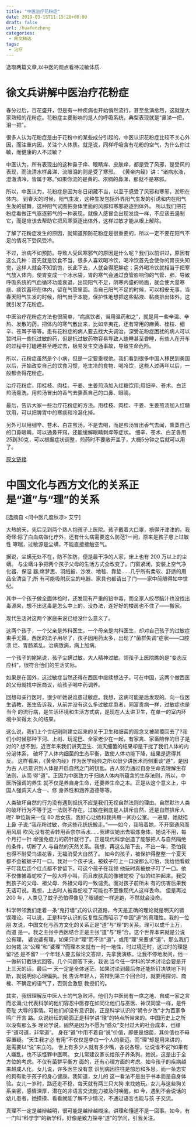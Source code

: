 ```yaml
---
title: "中医治疗花粉症"
date: 2019-03-15T11:15:20+08:00
draft: false
url: /huafenzheng
categories:
 - 网文精选
tags:
 - 治疗
---
```


选取两篇文章,以中医的观点看待过敏体质.

<!--more-->

# 徐文兵讲解中医治疗花粉症

春分过后，百花盛开，但是有一种疾病也开始悄然流行，甚至愈演愈烈，这就是大家熟知的花粉症。花粉症主要影响的是人的呼吸系统，典型表现就是“鼻涕一把，泪一把”。

很多人认为花粉症是由于花粉中的某些成分引起的，中医认识花粉症比较不关心外因，而注重内因，关注个人体质。就是说，同样呼吸含有花粉的空气，为什么你过敏，而健康的人不过敏？

中医认为，所有表现出的这种鼻子痒、眼睛痒、皮肤痒，都是受了风邪，是受风的表现，而流清水样鼻涕、流眼泪的则是受了寒邪。
《黄帝内经》讲：“诸病水液，澄澈清冷，皆属于寒。”如果你流的是黄的、浓稠的鼻涕，那就不是寒邪。

所以，中医认为，花粉症是因为冬日闭藏不当，以至于感受了风邪和寒邪，淤积在体内。
到春天的时候，阳气生发，这种生发包括外界阳气生发的引诱和内在阳气生发的鼓舞，这种阳气试图把身体里面的风邪和寒邪驱逐到体外。
所以我们把花粉症看做正气驱逐邪气的一种表现，就像人感冒会出现发烧一样，不应该去遏制它，而是应该去帮助它把风寒驱逐出体外，这样过敏才能从根上解除。


了解了花粉症发生的原因，就知道预防花粉症是很重要的，所以一定不要在阳气不足的情况下受风受冷。

不过，治病不如预防。导致人受风寒邪气的原因是什么呢？我们以前讲过，原因有这么几种：首先就是饮食不当，很多人喜欢喝冷饮，喝冷饮首先会使你的胃丧失知觉，这样人就会不知饥饱，长此下去，人就会得肥胖症；另外喝冷饮就相当于把寒气放入体内，使胃变成一个冰水袋，胃的寒气会通过食管影响你的气管、肺，导致呼吸系统的气血循环功能衰退，出现阳气不足，阴寒内盛的局面，就会使大量寒痰、痰饮蓄积在体内，留在气管里面。当自己阳气不足的时候，可以相安无事，当春天阳气生发的时候，阳气出于本能，保护性地想把这些黏液、黏痰排出体外，这就引发了花粉症。

中医治疗花粉症方法也很简单，“病痰饮者，当用温药和之”，就是用一些辛温、辛热、发散的药，把体内的寒气散出来，比如辛夷花，还有常用的麻黄、桂枝、细辛、苍耳子等等。患有花粉症的病人要去找大夫调治，深受花粉症困扰的病人可以暂时用一些抗过敏的药，但是抗过敏药物容易导致人瞌睡甚至昏睡，有些人在开车的过程中打瞌睡甚至睡过去，极易发生交通事故，导致生命危险。

所以，花粉症虽然是个小病，但是一定要重视他。我们看到很多中国人移民到美国以后，开始改变自己的饮食习惯，吃生冷的食物、喝冷饮，这些人过两年以后，一般都会得花粉症。


治疗花粉症，用桂枝、肉桂、干姜、生姜煎汤加入红糖饮用;用细辛、苍术、白芷煎汤熏洗，用煎汤冒出的香气去熏蒸自己的口鼻、眼睛。

最后，告诉大家一些治疗花粉症的方法。用桂枝、肉桂、干姜、生姜煎汤加入红糖饮用，可以把脾胃中的寒痰和冷涎化掉。

另外可以用细辛、苍术、白芷煎汤，不是去喝，而是煎汤冒出香气去闻，熏蒸自己的口鼻眼睛，可以通鼻开窍，还能缓解眼睛刺痒等症状。
细辛、苍术、白芷各用25到30克，可以根据症状调整，煎药时不要敞开盖子，大概5分钟之后就可以用了。

[原文链接](http://www.huangdineijing.com/article-1686-1.html)

# 中国文化与西方文化的关系正是“道”与“理”的关系
[选摘自 <问中医几度秋凉> 艾宁]

大热的天，先后见到两个熟人抱孩子上医院。孩子戴着大口罩，捂得汗津津的。我 奇怪:除了白血病做化疗外，还有什么病需要这么防范?一问，原来是孩子患上过敏性 哮喘，过敏源是尘螨，不能直接接触空气。

据说，尘螨无处不在，防不胜防，便是最干净的人家，床上也有 200 万以上的尘螨。 与尘螨斗争把两个孩子父母的生活方式全改变了。门窗紧闭，安装上空气净化器、保湿 器;席梦思、羽绒被、沙发、地毯、靠垫......几乎所有柔软、舒适的用品全清空了;所 有可能吸附灰尘的电器、家具也都请出了门——家中简陋得如中世纪。

其中一个孩子做全面体检时，还发现有严重的铅中毒，而全家人绞尽脑汁也没找出 毒源来，想不出这毒是怎么中上的。没办法，连好好的楼房也不住了——搬家。

现代生活对这两个家庭来说已经没什么意义了。

这两个孩子，一个父亲是外科医生，一个母亲是内科医生，却对自己孩子的过敏症 束手无策。西医的法子用尽了，孩子因用药太多，出现了“菌群失调”症状——口腔溃 烂、胃肠紊乱。治病致病，病上加病。

一个孩子的姥姥说，孩子尘螨过敏，大人精神过敏。领孩子上医院瞧的是“变态反 应科”，很符合他们的生活实际。

如果是在国外，这过敏症当然还得在西医中继续想法子。可在中国，这两个做西医 的父母就找中医商议，给孩子喝中药调养。

回想母亲行医时，很少听她说谁患过敏症。我想，这病可能是后发现的。向一位医 生请教，医生告诉我，从前并没有这么多过敏症患者，同富贵病一样，过敏症也是当今 的流行病，是生活环境和生活方式病，是现在人太讲卫生，在单一的室内环境中呆得太 久的结果。

这么说，我们上个世纪刚刚建立起来的关于卫生和细菌的观念又被颠覆回去了?我 们小时候那种下河、上树、玩泥巴、全家老少在一起，有家禽、家畜陪伴的日子是对的? 想不到，近百年来我们讲究卫生、消灭细菌的结果却是干扰了我们人体的内分泌体系， 破坏了人体内细菌的生态平衡，致使人体功能下降，结果是适得其反。
这样看来，《黄帝内经》作为医学经典之所以很少讲医术而侧重谈“道”，是因为古 人已意识到人体是开启自然之门的钥匙。古人努力通过自身生命去理解生存法则，从而 得“道”。正因为中医致力于归纳人体内所蕴含的生存法则，所以，中医所强调的养生 就不仅是养自身生命，还要养生命之本。正是从这个意义上，中国人强调天人合一、修 身养性和涵养道德等等。

人类破坏自然的行为没有遇到抵抗不应是我们无视自然法则的理由。自然默许人类的破坏行为不等于这一法则不存在。过敏症到底是人排斥自然，还是自然排斥人呢? 单位新来一位 80 后女孩。我好心让她和我共用一间办公室。一进屋，她就捂上鼻 子说:“我花粉过敏，你这些花统统搬走。”——如今，我陪着她，不开窗通风而用风扇 吹风;没有花香转用香奈尔香水......我建议她出去锻炼身体，她说不用，每个月打一针 增强免疫力的药针就行了。正是现代科学创造了能够把人与自然隔绝的条件，切断了人 与自然的天然关系。我想，再这么陪下去，不出一年，恐怕我也得不耐受鸟语花香，无福消受大自然了。 如今的孩子，被保护得整整一个夏天都不会被蚊子叮一口。我对一个孩子说，被蚊子叮上一口没那么可怕，我给他看蚊子叮我后连个红点都不曾留下。可这个孩子在我领 他玩时真被蚊子叮了一口。他不仅像被毒蛇咬了一般大呼小叫，而且皮肤真的像被蛇咬 了似的红肿起来。我受到孩子的父母、祖父母、外祖父母的一致谴责。面对孩子前所未 有的伤害后果我无话可说。我想，上古时人被毒蛇咬了可能也不至像现代人这样丢命。 但是再过 200 年，人类见了蚊子恐怕得像见了眼镜蛇一样逃跑，不然就会没命。

科学带领我们走着一条“鬼打墙”式的认识道路，今天是正确的理论就是明天的错 误理论。可以说，正是科学认识的反复性反而昭示了中国“道”的真理性。我的一位朋 友说，中国文化与西方文化的关系正是“道”与“理”的关系。理可以成千上万，而道 是一。我之主张中西医结合正是主张“道”与“理”合。这个世界本来就是公说公有理， 婆说婆有理，如果只讲“理”而不讲“道”，或用“理”来要求“道”，那么我们如何裁 决“公理”和“婆理”?而理本来就有一时一地性，时过境迁时，这过时的理是留?还 是不留?
一个年轻人要去做论文答辩，先拿我演练。让我不停地发问，他一一做斩钉截铁式回答。几个问题答下来，我说:当今任一学科的学术讨论会要是开上三天的话，最后一 天一定是全体迷茫。如果讨论到最后你还能斩钉决铁地下判断，就说明你心理偏执。我 告诉年轻人，答辩到第三个回合时，就要用探讨、商榷、不确定的语气了，否则会激怒 教授们的。

其实，我很理解反中医人士的气急败坏。他们为中医尚有一席之地、自成一家之言 而忿满;让代表科学的他们容忍中医存在如同让他们与巫医、神汉同堂一样，是件奇耻 大辱的事情。可他们却没有意识到，正是科学认识的“朝令夕改”才为百家争鸣广开言 路。众说纷纭的局面正是科学讲“理”的特点所带来的。中国历史上之所以没有那么多 理论学说，固然是因为不愿为“惑众”支付过大的社会成本，也缘于“道可道，非常道”。 身在“道”中用不着自“说”价值，即便是细菌，其价值也不毋容置疑。“天生我才必 有用”不仅仅是李白一个人的豪迈。而“理”却是用来讲的，是需要以“说”来立的。 世上有多少人就有多少嘴，各说各理，让说谁不说?如果有人嫌乱，也不该怪罪中医啊。
女儿常建议家长给孩子养条狗。她说，这是出于全方位的考虑。不仅有菌群平衡方 面的，还有心理方面的考虑。如今孩子的疾病越来越成人化，女儿说，许多医生没有意 识到病因往往是惊恐和多思。而一条忠实的狗有助于孩子的身心健康。我知道，女儿的 这一看法不是出于书本而是自身体验。女儿一岁时，路还走不稳，每天就有两三只大狗 来找她玩。女儿与这些狗关系亲密，感情深厚，潜在的非语言交流能力被及时唤醒。如 今，遇到不会说话的幼儿患者，她摸摸、看看就能了解不少情况，不通过语言也能与孩 子交流。

真理不一定是越辩越明，很可能是越辩越糊涂。讲理和懂道不是一回事。如今，有 一门叫“科学学”的新学科，好像是致力探寻“道”的学问，引我关注。
